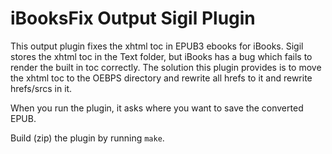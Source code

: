 # iBooksFix Output Sigil Plugin

This output plugin fixes the xhtml toc in EPUB3 ebooks for iBooks. Sigil stores the xhtml toc in the Text folder, but iBooks has a bug which fails to render the built in toc correctly. The solution this plugin provides is to move the xhtml toc to the OEBPS directory and rewrite all hrefs to it and rewrite hrefs/srcs in it.

When you run the plugin, it asks where you want to save the converted EPUB.

Build (zip) the plugin by running `make`.
